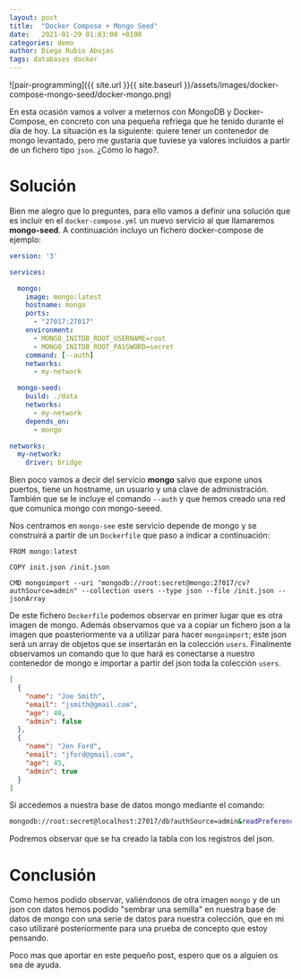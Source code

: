 ```yaml
---
layout: post
title:  "Docker Compose + Mongo Seed"
date:   2021-01-29 01:03:00 +0100
categories: demo
author: Diego Rubio Abujas
tags: databases docker
---
```


![pair-programming]({{ site.url }}{{ site.baseurl }}/assets/images/docker-compose-mongo-seed/docker-mongo.png)

En esta ocasión vamos a volver a meternos con MongoDB y Docker-Compose, en concreto con una pequeña refriega que he tenido durante el día de hoy. La situación es la siguiente: quiere tener un contenedor de mongo levantado, pero me gustaría que tuviese ya valores incluidos a partir de un fichero tipo `json`. ¿Cómo lo hago?.

# Solución
Bien me alegro que lo preguntes, para ello vamos a definir una solución que es incluir en el `docker-compose.yml` un nuevo servicio al que llamaremos **mongo-seed**. A continuación incluyo un fichero docker-compose de ejemplo:

```yaml
version: '3'

services:

  mongo:
    image: mongo:latest
    hostname: mongo
    ports:
      - "27017:27017"
    environment:
      - MONGO_INITDB_ROOT_USERNAME=root
      - MONGO_INITDB_ROOT_PASSWORD=secret
    command: [--auth]
    networks:
      - my-network

  mongo-seed:
    build: ./data
    networks:
      - my-network
    depends_on:
      - mongo

networks:
  my-network:
    driver: bridge
```

Bien poco vamos a decir del servicio **mongo** salvo que expone unos puertos, tiene un hostname, un usuario y una clave de administración. También que se le incluye el comando `--auth` y que hemos creado una red que comunica mongo con mongo-seeed.

Nos centramos en `mongo-see` este servicio depende de mongo y se construirá a partir de un `Dockerfile` que paso a indicar a continuación:

```
FROM mongo:latest

COPY init.json /init.json

CMD mongoimport --uri "mongodb://root:secret@mongo:27017/cv?authSource=admin" --collection users --type json --file /init.json --jsonArray
```

De este fichero `Dockerfile` podemos observar en primer lugar que es otra imagen de mongo. Además observamos que va a copiar un fichero json a la imagen que poasteriormente va a utilizar para hacer `mongoimport`; este json será un array de objetos que se insertarán en la colección `users`. Finalmente observamos un comando que lo que hará es conectarse a nuestro contenedor de mongo e importar a partir del json toda la colección `users`.

```json
[
  {
    "name": "Joe Smith",
    "email": "jsmith@gmail.com",
    "age": 40,
    "admin": false
  },
  {
    "name": "Jen Ford",
    "email": "jford@gmail.com",
    "age": 45,
    "admin": true
  }
]
```

Si accedemos a nuestra base de datos mongo mediante el comando:

```bash
mongodb://root:secret@localhost:27017/db?authSource=admin&readPreference=primary&appname=MongoDB%20Compass&ssl=false
```

Podremos observar que se ha creado la tabla con los registros del json.

# Conclusión
Como hemos podido observar, valiéndonos de otra imagen `mongo` y de un json con datos hemos podido "sembrar una semilla" en nuestra base de datos de mongo con una serie de datos para nuestra colección, que en mi caso utilizaré posteriormente para una prueba de concepto que estoy pensando.

Poco mas que aportar en este pequeño post, espero que os a alguien os sea de ayuda.